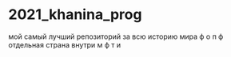 # 2021_khanina_prog
мой самый лучший репозиторий за всю историю мира ф о п ф отдельная страна внутри м ф т и 